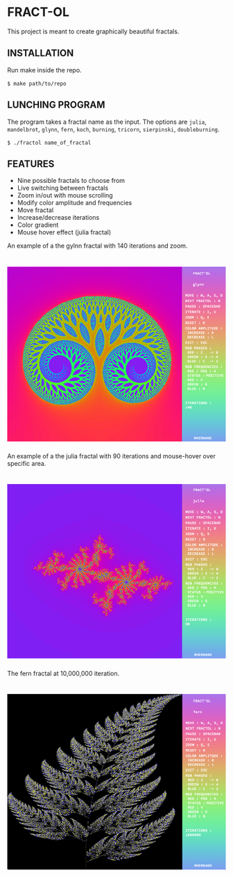 # FRACT-OL

This project is meant to create graphically beautiful fractals. 

## INSTALLATION
Run make inside the repo.
```
$ make path/to/repo
```

## LUNCHING PROGRAM
The program takes a fractal name as the input. The options are `julia`, `mandelbrot`, `glynn`, `fern`, `koch`, `burning`, `tricorn`, `sierpinski`, `doubleburning`.
```
$ ./fractol name_of_fractal
```

## FEATURES
- Nine possible fractals to choose from
- Live switching between fractals
- Zoom in/out with mouse scrolling
- Modify color amplitude and frequencies
- Move fractal
- Increase/decrease iterations
- Color gradient
- Mouse hover effect (julia fractal)

An example of a the gylnn fractal with 140 iterations and zoom.
# ![dof](screenshots/glynn.png)

An example of a the julia fractal with 90 iterations and mouse-hover over specific area.
# ![dof](screenshots/julia.png)

The fern fractal at 10,000,000 iteration.
# ![dof](screenshots/fern.png)

